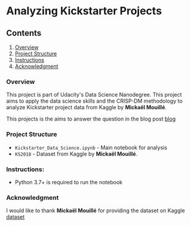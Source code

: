 # Analyzing Kickstarter Projects

## Contents
1. [Overview](#overview)
2. [Project Structure](#projectStructure)
3. [Instructions](#instructions)
4. [Acknowledgment](#acknowledgment)

<a name="overview"></a>
### Overview
This project is part of Udacity's Data Science Nanodegree.  This project aims to apply the data science skills and the CRISP-DM methodology to analyze Kickstarter project data from Kaggle by **Mickaël Mouillé**.

This projects is the aims to answer the question in the blog post [blog](https://alsehibanis.github.io/datascience/2019/07/20/kickstarter-data-science.html)

<a name="projectStructure"></a>
### Project Structure
- `Kickstarter_Data_Science.ipynb` - Main notebook for analysis
- `KS2018` - Dataset from Kaggle by **Mickaël Mouillé**.

<a name="instructions"></a>
### Instructions:
* Python 3.7+ is required to run the notebook

<a name="acknowledgment"></a>
### Acknowledgment
I would like to thank **Mickaël Mouillé** for providing the dataset on Kaggle [dataset](https://www.kaggle.com/kemical/kickstarter-projects)
